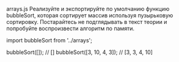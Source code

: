 arrays.js
Реализуйте и экспортируйте по умолчанию функцию bubbleSort, которая сортирует массив используя пузырьковую сортировку. Постарайтесь не подглядывать в текст теории и попробуйте воспроизвести алгоритм по памяти.

import bubbleSort from '../arrays';

bubbleSort([]); // []
bubbleSort([3, 10, 4, 3]); // [3, 3, 4, 10]